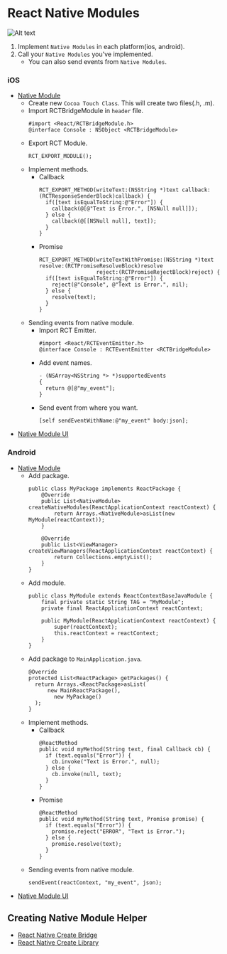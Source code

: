 # React Native Modules
![Alt text](https://github.com/dooboolab/react-native-training/blob/master/images/rnmodules.png)
1. Implement `Native Modules` in each platform(ios, android).
2. Call your `Native Modules` you've implemented.
   - You can also send events from `Native Modules`.

### iOS
- [Native Module](https://facebook.github.io/react-native/docs/native-modules-ios)
  + Create new `Cocoa Touch Class`. This will create two files(.h, .m).
  + Import RCTBridgeModule in `header` file.
    ```
    #import <React/RCTBridgeModule.h>
    @interface Console : NSObject <RCTBridgeModule>
    ```
  + Export RCT Module.
    ```
    RCT_EXPORT_MODULE();
    ```
  + Implement methods.
    - Callback
      ```
      RCT_EXPORT_METHOD(writeText:(NSString *)text callback: (RCTResponseSenderBlock)callback) {
        if([text isEqualToString:@"Error"]) {
          callback(@[@"Text is Error.", [NSNull null]]);
        } else {
          callback(@[[NSNull null], text]);
        }
      }
      ```
    - Promise
      ```
      RCT_EXPORT_METHOD(writeTextWithPromise:(NSString *)text resolve:(RCTPromiseResolveBlock)resolve
                        reject:(RCTPromiseRejectBlock)reject) {
        if([text isEqualToString:@"Error"]) {
          reject(@"Console", @"Text is Error.", nil);
        } else {
          resolve(text);
        }
      }
      ```
  + Sending events from native module.
    - Import RCT Emitter.
      ```
      #import <React/RCTEventEmitter.h>
      @interface Console : RCTEventEmitter <RCTBridgeModule>
      ```
    - Add event names.
      ```
      - (NSArray<NSString *> *)supportedEvents
      {
        return @[@"my_event"];
      }
      ```
    - Send event from where you want.
      ```
      [self sendEventWithName:@"my_event" body:json];
      ```
- [Native Module UI](https://facebook.github.io/react-native/docs/native-components-ios)

### Android
- [Native Module](https://facebook.github.io/react-native/docs/native-modules-android)
  + Add package.
    ```
    public class MyPackage implements ReactPackage {
        @Override
        public List<NativeModule> createNativeModules(ReactApplicationContext reactContext) {
            return Arrays.<NativeModule>asList(new MyModule(reactContext));
        }

        @Override
        public List<ViewManager> createViewManagers(ReactApplicationContext reactContext) {
            return Collections.emptyList();
        }
    }
    ```
  + Add module.
    ```
    public class MyModule extends ReactContextBaseJavaModule {
        final private static String TAG = "MyModule";
        private final ReactApplicationContext reactContext;

        public MyModule(ReactApplicationContext reactContext) {
            super(reactContext);
            this.reactContext = reactContext;
        }
    }
    ```
  + Add package to `MainApplication.java`.
    ```
    @Override
    protected List<ReactPackage> getPackages() {
      return Arrays.<ReactPackage>asList(
          new MainReactPackage(),
            new MyPackage()
      );
    }
    ```
  + Implement methods.
    - Callback
      ```
      @ReactMethod
      public void myMethod(String text, final Callback cb) {
        if (text.equals("Error")) {
          cb.invoke("Text is Error.", null);
        } else {
          cb.invoke(null, text);
        }
      }
      ```
    - Promise
      ```
      @ReactMethod
      public void myMethod(String text, Promise promise) {
        if (text.equals("Error")) {
          promise.reject("ERROR", "Text is Error.");
        } else {
          promise.resolve(text);
        }
      }
      ```
  + Sending events from native module.
    ```
    sendEvent(reactContext, "my_event", json);
    ```
- [Native Module UI](https://facebook.github.io/react-native/docs/native-modules-android)

## Creating Native Module Helper
- [React Native Create Bridge](https://github.com/peggyrayzis/react-native-create-bridge)
- [React Native Create Library](https://github.com/frostney/react-native-create-library)
